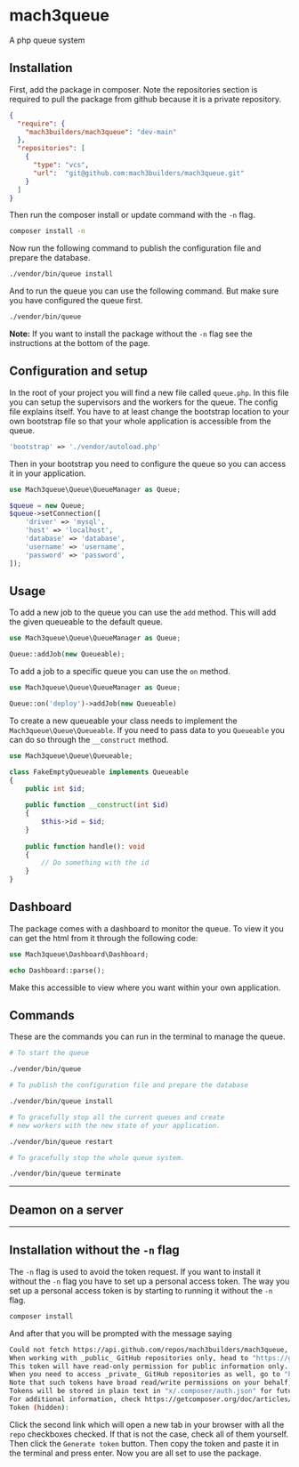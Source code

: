 # mach3queue

A php queue system

## Installation

First, add the package in composer.
Note the repositories section is required to pull the package from github because it is a private repository.

```json
{
  "require": {
    "mach3builders/mach3queue": "dev-main"
  },
  "repositories": [
    {
      "type": "vcs",
      "url":  "git@github.com:mach3builders/mach3queue.git"
    }
  ]
}
```

Then run the composer install or update command with the `-n` flag.

```bash
composer install -n
```

Now run the following command to publish the configuration file and prepare the database.

```bash
./vendor/bin/queue install
```

And to run the queue you can use the following command. But make sure you have configured the queue first.

```bash
./vendor/bin/queue
```

**Note:** If you want to install the package without the `-n` flag see the instructions at the bottom of the page.

## Configuration and setup
In the root of your project you will find a new file called `queue.php`.
In this file you can setup the supervisors and the workers for the queue.
The config file explains itself.
You have
to at least change the bootstrap location to your own bootstrap file
so that your whole application is accessible from the queue.

```php
'bootstrap' => './vendor/autoload.php'
```

Then in your bootstrap you need to configure the queue so you can access it in your application.

```php
use Mach3queue\Queue\QueueManager as Queue;

$queue = new Queue;
$queue->setConnection([
    'driver' => 'mysql',
    'host' => 'localhost',
    'database' => 'database',
    'username' => 'username',
    'password' => 'password',
]);
```

## Usage
To add a new job to the queue you can use the `add` method. This will add the given queueable to the default queue.

```php
use Mach3queue\Queue\QueueManager as Queue;

Queue::addJob(new Queueable);
```

To add a job to a specific queue you can use the `on` method.

```php
use Mach3queue\Queue\QueueManager as Queue;

Queue::on('deploy')->addJob(new Queueable)
```

To create a new queueable your class needs to implement the `Mach3queue\Queue\Queueable`.
If you need to pass data to you `Queueable` you can do so through the `__construct` method.

```php
use Mach3queue\Queue\Queueable;

class FakeEmptyQueueable implements Queueable
{
    public int $id;
    
    public function __construct(int $id)
    {
        $this->id = $id;
    }
    
    public function handle(): void
    {
        // Do something with the id
    }
}
```

## Dashboard
The package comes with a dashboard to monitor the queue.
To view it you can get the html from it through the following code:

```php
use Mach3queue\Dashboard\Dashboard;

echo Dashboard::parse();
```

Make this accessible to view where you want within your own application.

## Commands
These are the commands you can run in the terminal to manage the queue.

```bash
# To start the queue

./vendor/bin/queue
```
```bash
# To publish the configuration file and prepare the database

./vendor/bin/queue install
```
```bash
# To gracefully stop all the current queues and create 
# new workers with the new state of your application.

./vendor/bin/queue restart
```
```bash
# To gracefully stop the whole queue system.

./vendor/bin/queue terminate
```

---

## Deamon on a server

---

## Installation without the `-n` flag
The `-n` flag is used to avoid the token request.
If you want to install it without the `-n` flag you have to set up a personal access token.
The way you set up a personal access token is by starting to running it without the `-n` flag. 

```bash
composer install
```
And after that you will be prompted with the message saying 

```bash
Could not fetch https://api.github.com/repos/mach3builders/mach3queue, please review your configured GitHub OAuth token or enter a new one to access private repos
When working with _public_ GitHub repositories only, head to "https://github.com/settings/tokens/new?scopes=&description=x" to retrieve a token.
This token will have read-only permission for public information only.
When you need to access _private_ GitHub repositories as well, go to "https://github.com/settings/tokens/new?scopes=repo&description=x"
Note that such tokens have broad read/write permissions on your behalf, even if not needed by Composer.
Tokens will be stored in plain text in "x/.composer/auth.json" for future use by Composer.
For additional information, check https://getcomposer.org/doc/articles/authentication-for-private-packages.md#github-oauth
Token (hidden):
```
Click the second link which will open a new tab in your browser with all the `repo` checkboxes checked.
If that is not the case, check all of them yourself. 
Then click the `Generate token` button.
Then copy the token and paste it in the terminal and press enter.
Now you are all set to use the package. 

